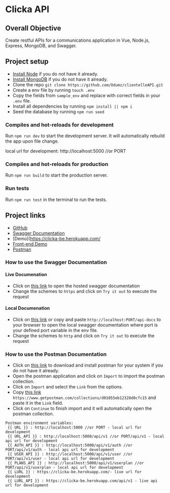 # Clicka API

## Overall Objective
Create restful APIs for a communications application in Vue, Node.js, Express, MongoDB, and Swagger.

## Project setup

- [Install Node](https://nodejs.org/en/download/) if you do not have it already.
- [Install MongoDB](https://docs.mongodb.com/manual/administration/install-community/) if you do not have it already.
- Clone the repo `git clone https://github.com/Odumz/clientelleAPI.git`
- Create a env file by running `touch .env`
- Copy the fields from `sample_env` and replace with correct fields in your `.env` file.
- Install all dependencies by running `npm install || npm i`
- Seed the database by running `npm run seed`

### Compiles and hot-reloads for development
Run `npm run dev` to start the development server. It will automatically rebuild the app upon file change.

local url for development: http://localhost:5000 //or PORT

### Compiles and hot-reloads for production
Run `npm run build` to start the production server.

### Run tests
Run `npm run test` in the terminal to run the tests.

## Project links
- [GitHub](https://github.com/Odumz/clickaAPI.git)
- [Swagger Documentation](https://clicka-be.herokuapp.com/api-docs)
- [Demo](https://clicka-be.herokuapp.com/
- [Front-end Demo](https://clicka.vercel.app/)
- [Postman](https://www.getpostman.com/collections/d01055eb12328d0cfc15)

### How to use the Swagger Documentation
#### Live Documenation
 - Click on [this link](https://clicka-be.herokuapp.com/api-docs) to open the hosted swagger documentation
 - Change the schemes to `https` and click on `Try it out` to execute the request

#### Local Documenation
 - Click on [this link](http://localhost:5000/api-docs) or copy and paste `http://localhost:PORT/api-docs` to your browser to open the local swagger documentation where port is your defined port variable in the env file.
 - Change the schemes to `http` and click on `Try it out` to execute the request

### How to use the Postman Documentation
 - Click on [this link](https://www.postman.com/downloads) to download and install postman for your system if you do not have it already.
 - Open the postman application and click on `Import` to import the postman collection. 
 - Click on `Import` and select the `Link` from the options.
 - Copy [this link](https://www.getpostman.com/collections/d01055eb12328d0cfc15) `https://www.getpostman.com/collections/d01055eb12328d0cfc15` and paste it in the `Link` field.
 - Click on `Continue` to finish import and it will automatically open the postman collection.
```
Postman environment variables:
 {{ URL }} : http://localhost:5000 //or PORT - local url for development
 {{ URL_API }} : http://localhost:5000/api/v1 //or PORT/api/v1 - local api url for development
 {{ AUTH_API }} : http://localhost:5000/api/v1/auth //or PORT/api/v1/auth - local api url for development
 {{ USER_API }} : http://localhost:5000/api/v1/user //or PORT/api/v1/user - local api url for development
 {{ PLANS_API }} : http://localhost:5000/api/v1/userplan //or PORT/api/v1/userplan - local api url for development
 {{ LURL }} : https://clicka-be.herokuapp.com/- live url for development
 {{ LURL_API }} : https://clicka-be.herokuapp.com/api/v1 - live api url for development
 ```